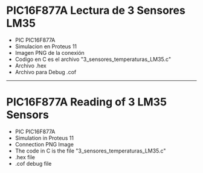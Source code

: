 # PIC16F877A Lectura de 3 Sensores LM35

- PIC PIC16F877A
- Simulacion en Proteus 11
- Imagen PNG de la conexión
- Codigo en C es el archivo "3_sensores_temperaturas_LM35.c"
- Archivo .hex
- Archivo para Debug .cof
  
------------------------------------------

# PIC16F877A Reading of 3 LM35 Sensors

- PIC PIC16F877A
- Simulation in Proteus 11
- Connection PNG Image
- The code in C is the file "3_sensores_temperaturas_LM35.c"
- .hex file
- .cof debug file


